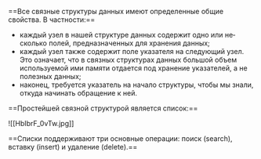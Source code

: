 ==Все связные структуры данных имеют определенные общие свойства. В частности:== 

+ каждый узел в нашей структуре данных содержит одно или не­ сколько полей, предназначенных для хранения данных;  
+ каждый узел также содержит поле указателя на следующий узел. Это означает, что в связных структурах данных большой объем используемой ими па­мяти отдается под хранение указателей, а не полезных данных;  
+ наконец, требуется указатель на начало структуры, чтобы мы знали, откуда начи­нать обращение к ней.

==Простейшей связной структурой является список:==

![[HbIbrF_0vTw.jpg]]

==Списки поддерживают три основные операции: поиск (search), вставку (insert) и удаление (delete).==

